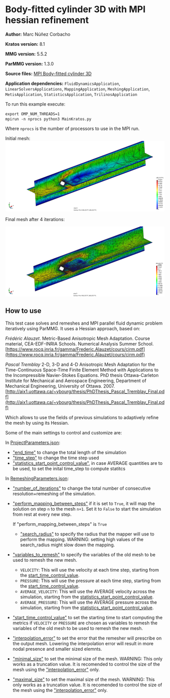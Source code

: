 # Body-fitted cylinder 3D with MPI hessian refinement

**Author:** Marc Núñez Corbacho

**Kratos version:** 8.1

**MMG version:** 5.5.2

**ParMMG version:** 1.3.0

**Source files:** [MPI Body-fitted cylinder 3D](https://github.com/KratosMultiphysics/Examples/tree/master/parmmg_remeshing_examples/use_cases/body_fitted_hessian_cylinder3D/source)

**Application dependencies:** `FluidDynamicsApplication`, `LinearSolversApplications`, `MappingApplication`, `MeshingApplication`, `MetisApplication`,  `StatisticsApplication`, `TrilinosApplication`

To run this example execute:

    export OMP_NUM_THREADS=1
    mpirun -n nprocs python3 MainKratos.py

Where `nprocs` is the number of processors to use in the MPI run.

Initial mesh:
![initial](data/cylinder_initial.png)

Final mesh after 4 iterations:

![final](data/cylinder_remeshed.png)
## How to use

This test case solves and remeshes and MPI parallel fluid dynamic problem iteratively using ParMMG. It uses a Hessian approach, based on:

*Frédéric Alauzet*. Metric-Based Anisotropic Mesh Adaptation. Course material, CEA-EDF-INRIA Schools. Numerical Analysis Summer School.  [https://www.rocq.inria.fr/gamma/Frederic.Alauzet/cours/cirm.pdf](https://www.rocq.inria.fr/gamma/Frederic.Alauzet/cours/cirm.pdf)

*Pascal Tremblay* 2-D, 3-D and 4-D Anisotropic Mesh Adaptation for the Time-Continuous Space-Time Finite Element Method with Applications to the Incompressible Navier-Stokes Equations. PhD thesis Ottawa-Carleton Institute for Mechanical and Aerospace Engineering, Department of Mechanical Engineering, University of Ottawa. 2007. [http://aix1.uottawa.ca/~ybourg/thesis/PhDThesis_Pascal_Tremblay_Final.pdf](http://aix1.uottawa.ca/~ybourg/thesis/PhDThesis_Pascal_Tremblay_Final.pdf)

Which allows to use the fields of previous simulations to adaptively refine the mesh by using its Hessian.

Some of the main settings to control and customize are:


In  [ProjectParameters.json](source/ProjectParameters.json):

- ["end_time"](source/ProjectParameters.json#L7) to change the total length of the simulation
- ["time_step"](source/ProjectParameters.json#L67) to change the time step used
- ["statistics_start_point_control_value"](source/ProjectParameters.json#L164), in case AVERAGE quantities are to be used, to set the inital time_step to compute statitcs


In  [RemeshingParameters.json](source/RemeshingParameters.json):

- ["number_of_iterations"](source/RemeshingParameters.json#L2) to change the total number of consecutive resolution+remeshing of the simulation.
- ["perform_mapping_between_steps"](source/RemeshingParameters.json#L3) if it is set to `True`, it will map the solution on step `n` to the mesh `n+1`. Set it to `False` to start the simulation from rest at every new step.

    If "perform_mapping_between_steps"  is `True`
    - ["search_radius"](source/RemeshingParameters.json#L8) to specify the radius that the mapper will use to perform the mapping. WARNING: setting high values of the search_radius might slow down the mapping.

- ["variables_to_remesh"](source/RemeshingParameters.json#L11) to specify the variables of the old mesh to be used to remesh the new mesh.
    - `VELOCITY`: This will use the velocity at each time step, starting from the [start_time_control_value](source/RemeshingParameters.json#L12).
    - `PRESSURE`: This will use the pressure at each time step, starting from the [start_time_control_value](source/RemeshingParameters.json#L12).
    - `AVERAGE_VELOCITY`: This will use the AVERAGE velocity across the simulation, starting from the [statistics_start_point_control_value](source/ProjectParameters.json#L164).
    - `AVERAGE_PRESSURE`: This will use the AVERAGE pressure across the simulation, starting from the [statistics_start_point_control_value](source/ProjectParameters.json#L164).

- ["start_time_control_value"](source/RemeshingParameters.json#L12) to set the starting time to start computing the metrics if `VELOCITY` or `PRESSURE` are chosen as variables to remesh the variables of the old mesh to be used to remesh the new mesh.

- ["interpolation_error"](source/RemeshingParameters.json#L21) to set the error that the remesher will prescribe on the output mesh. Lowering the interpolation error will result in more nodal presence and smaller sized elemnts.
- ["minimal_size"](source/RemeshingParameters.json#L14) to set the minimal size of the mesh. WARNING: This only works as a truncation value. It is recomended to control the size of the mesh using the ["interpolation_error"](source/RemeshingParameters.json#L21)  only.
- ["maximal_size"](source/RemeshingParameters.json#L15) to set the maximal size of the mesh. WARNING: This only works as a truncation value. It is recomended to control the size of the mesh using the ["interpolation_error"](source/RemeshingParameters.json#L21)  only.

